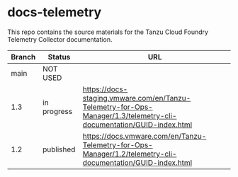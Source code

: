 # docs-telemetry

This repo contains the source materials for the Tanzu Cloud Foundry Telemetry Collector documentation.

| Branch | Status         | URL |
|--------|----------------|-----|
| main   | NOT USED       |     |
| 1.3    | in progress    | https://docs-staging.vmware.com/en/Tanzu-Telemetry-for-Ops-Manager/1.3/telemetry-cli-documentation/GUID-index.html |
| 1.2    | published      | https://docs.vmware.com/en/Tanzu-Telemetry-for-Ops-Manager/1.2/telemetry-cli-documentation/GUID-index.html         |

